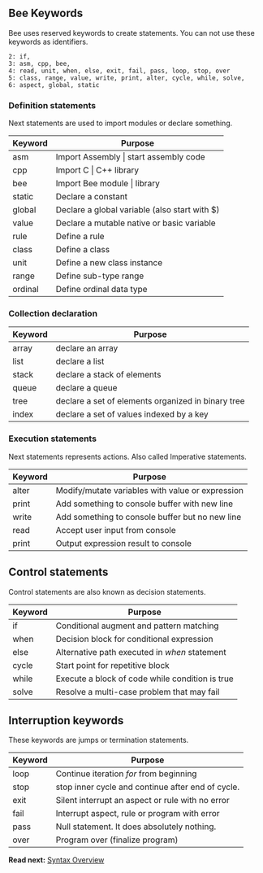 ## Bee Keywords

Bee uses reserved keywords to create statements. You can not use these keywords as identifiers. 

```
2: if,
3: asm, cpp, bee, 
4: read, unit, when, else, exit, fail, pass, loop, stop, over 
5: class, range, value, write, print, alter, cycle, while, solve, 
6: aspect, global, static
```

### Definition statements

Next statements are used to import modules or declare something.

| Keyword  | Purpose
|----------|--------------------------------------------------
| asm      | Import Assembly \| start assembly code
| cpp      | Import C \| C++ library
| bee      | Import Bee module \| library
| static   | Declare a constant
| global   | Declare a global variable (also start with $)
| value    | Declare a mutable native or basic variable 
| rule     | Define a rule
| class    | Define a class
| unit     | Define a new class instance
| range    | Define sub-type range
| ordinal  | Define ordinal data type

### Collection declaration

| Keyword  | Purpose
|----------|--------------------------------------------------
| array    | declare an array
| list     | declare a list
| stack    | declare a stack of elements
| queue    | declare a queue
| tree     | declare a set of elements organized in binary tree
| index    | declare a set of values indexed by a key

### Execution statements

Next statements represents actions. Also called Imperative statements.

| Keyword  | Purpose
|----------|--------------------------------------------------
| alter    | Modify/mutate variables with value or expression
| print    | Add something to console buffer with new line 
| write    | Add something to console buffer but no new line 
| read     | Accept user input from console 
| print    | Output expression result to console 

## Control statements

Control statements are also known as decision statements.

| Keyword  | Purpose
|----------|--------------------------------------------------
| if       | Conditional augment and pattern matching
| when     | Decision block for conditional expression 
| else     | Alternative path executed in _when_ statement
| cycle    | Start point for repetitive block
| while    | Execute a block of code while condition is true
| solve    | Resolve a multi-case problem that may fail

## Interruption keywords

These keywords are jumps or termination statements.

| Keyword  | Purpose
|----------|--------------------------------------------------
| loop     | Continue iteration _for_ from beginning
| stop     | stop inner cycle and continue after end of cycle.
| exit     | Silent interrupt an aspect or rule with no error 
| fail     | Interrupt aspect, rule or program with error 
| pass     | Null statement. It does absolutely nothing.
| over     | Program over (finalize program)

**Read next:** [Syntax Overview](overview.md)